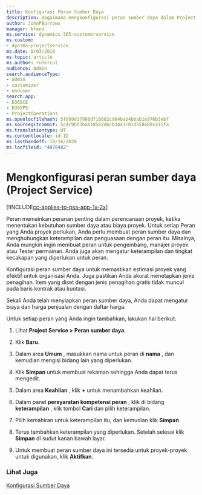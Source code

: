 ```yaml
---
title: Konfigurasi Peran Sumber Daya
description: Bagaimana mengkonfigurasi peran sumber daya dalam Project Service
author: JohnPBurrows
manager: kfend
ms.service: dynamics-365-customerservice
ms.custom:
- dyn365-projectservice
ms.date: 8/03/2018
ms.topic: article
ms.author: ruhercul
audience: Admin
search.audienceType:
- admin
- customizer
- enduser
search.app:
- D365CE
- D365PS
- ProjectOperations
ms.openlocfilehash: 5f899d17980df16602c964bab4bbab1e976b3ebf
ms.sourcegitcommit: 5c4c9bf3ba018562d6cb3443c01d550489c415fa
ms.translationtype: HT
ms.contentlocale: id-ID
ms.lasthandoff: 10/16/2020
ms.locfileid: "4078482"
---
```

# <a name="configure-resource-roles-project-service"></a>Mengkonfigurasi peran sumber daya (Project Service)

[!INCLUDE[cc-applies-to-psa-app-1x-2x](../includes/cc-applies-to-psa-app-1x-2x.md)]

Peran memainkan peranan penting dalam perencanaan proyek, ketika menentukan kebutuhan sumber daya atau biaya proyek. Untuk setiap Peran yang Anda proyek perlukan, Anda perlu membuat peran sumber daya dan menghubungkan keterampilan dan penguasaan dengan peran itu. Misalnya, Anda mungkin ingin membuat peran untuk pengembang, manajer proyek atau Tester permainan. Anda juga akan mengatur keterampilan dan tingkat kecakapan yang diperlukan untuk peran.  
  
 Konfigurasi peran sumber daya untuk memastikan estimasi proyek yang efektif untuk organisasi Anda.  Juga pastikan Anda akurat menetapkan jenis penagihan. Item yang diset dengan jenis penagihan gratis tidak muncul pada baris kontrak atau kuotasi.  
  
 Sekali Anda telah menyiapkan peran sumber daya, Anda dapat mengatur biaya dan harga penjualan dengan daftar harga.  
  
 Untuk setiap peran yang Anda ingin tambahkan, lakukan hal berikut:  
  
1.  Lihat **Project Service > Peran sumber daya**.  
  
2.  Klik **Baru**.  
  
3.  Dalam area **Umum** , masukkan nama untuk peran di **nama** , dan kemudian mengisi bidang lain yang diperlukan.  
  
4.  Klik **Simpan** untuk membuat rekaman sehingga Anda dapat terus mengedit.  
  
5.  Dalam area **Keahlian** , klik **+** untuk menambahkan keahlian.  
  
6.  Dalam panel **persyaratan kompetensi peran** , klik di bidang **keterampilan** , klik tombol **Cari** dan pilih keterampilan.  
  
7.  Pilih kemahiran untuk keterampilan itu, dan kemudian klik **Simpan**.  
  
8.  Terus tambahkan keterampilan yang diperlukan. Setelah selesai klik **Simpan** di sudut kanan bawah layar.  
  
9. Untuk membuat peran sumber daya ini tersedia untuk proyek-proyek untuk digunakan, klik **Aktifkan**.  
  
### <a name="see-also"></a>Lihat Juga  
 [Konfigurasi Sumber Daya](../psa/set-up-resources.md)
